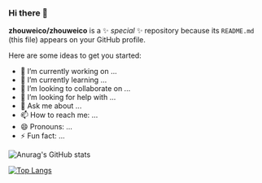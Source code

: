 ### Hi there 👋


**zhouweico/zhouweico** is a ✨ _special_ ✨ repository because its `README.md` (this file) appears on your GitHub profile.

Here are some ideas to get you started:

- 🔭 I’m currently working on ...
- 🌱 I’m currently learning ...
- 👯 I’m looking to collaborate on ...
- 🤔 I’m looking for help with ...
- 💬 Ask me about ...
- 📫 How to reach me: ...
- 😄 Pronouns: ...
- ⚡ Fun fact: ...

![Anurag's GitHub stats](https://github-readme-stats.vercel.app//api?username=zhouweico&show_icons=true)

[![Top Langs](https://github-readme-stats.vercel.app/.app/api/top-langs/?username=zhouweico&layout=compact)](https://github.com/anuraghazra/github-readme-stats)
